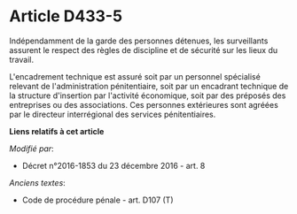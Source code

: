 # Article D433-5

Indépendamment de la garde des personnes détenues, les surveillants assurent le respect des règles de discipline et de
sécurité sur les lieux du travail.

L'encadrement technique est assuré soit par un personnel spécialisé relevant de l'administration pénitentiaire, soit par un
encadrant technique de la structure d'insertion par l'activité économique, soit par des préposés des entreprises ou des
associations. Ces personnes extérieures sont agréées par le directeur interrégional des services pénitentiaires.

**Liens relatifs à cet article**

_Modifié par_:

  - Décret n°2016-1853 du 23 décembre 2016 - art. 8

_Anciens textes_:

  - Code de procédure pénale - art. D107 (T)
